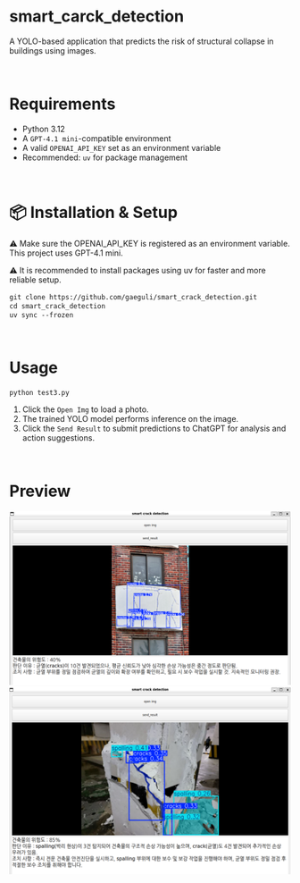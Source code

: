 # smart_carck_detection
A YOLO-based application that predicts the risk of structural collapse in buildings using images.

<br>

# Requirements
- Python 3.12
- A `GPT-4.1 mini`-compatible environment
- A valid `OPENAI_API_KEY` set as an environment variable
- Recommended: `uv` for package management

<br>

# 📦 Installation & Setup
⚠️ Make sure the OPENAI_API_KEY is registered as an environment variable. This project uses GPT-4.1 mini.

⚠️ It is recommended to install packages using uv for faster and more reliable setup.


```
git clone https://github.com/gaeguli/smart_crack_detection.git
cd smart_crack_detection
uv sync --frozen
```

<br>

# Usage
```
python test3.py
```

1. Click the `Open Img` to load a photo.
2. The trained YOLO model performs inference on the image.
3. Click the `Send Result` to submit predictions to ChatGPT for analysis and action suggestions.

<br>

# Preview
<img src="img/img1.png">

<br/>

<img src="img/img2.png">

<br/>

<br/>

